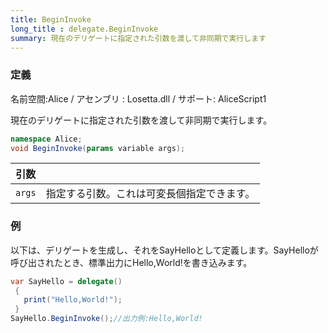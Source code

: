 ```yaml
---
title: BeginInvoke
long_title : delegate.BeginInvoke
summary: 現在のデリゲートに指定された引数を渡して非同期で実行します
---
```

### 定義
名前空間:Alice / アセンブリ : Losetta.dll / サポート: AliceScript1

現在のデリゲートに指定された引数を渡して非同期で実行します。

```cs title="AliceScript"
namespace Alice;
void BeginInvoke(params variable args);
```

|引数| |
|-|-|
|`args`|指定する引数。これは可変長個指定できます。|

### 例
以下は、デリゲートを生成し、それをSayHelloとして定義します。SayHelloが呼び出されたとき、標準出力にHello,World!を書き込みます。

```cs title="AliceScript"
var SayHello = delegate()
 {
   print("Hello,World!");
 }
SayHello.BeginInvoke();//出力例:Hello,World!
```
